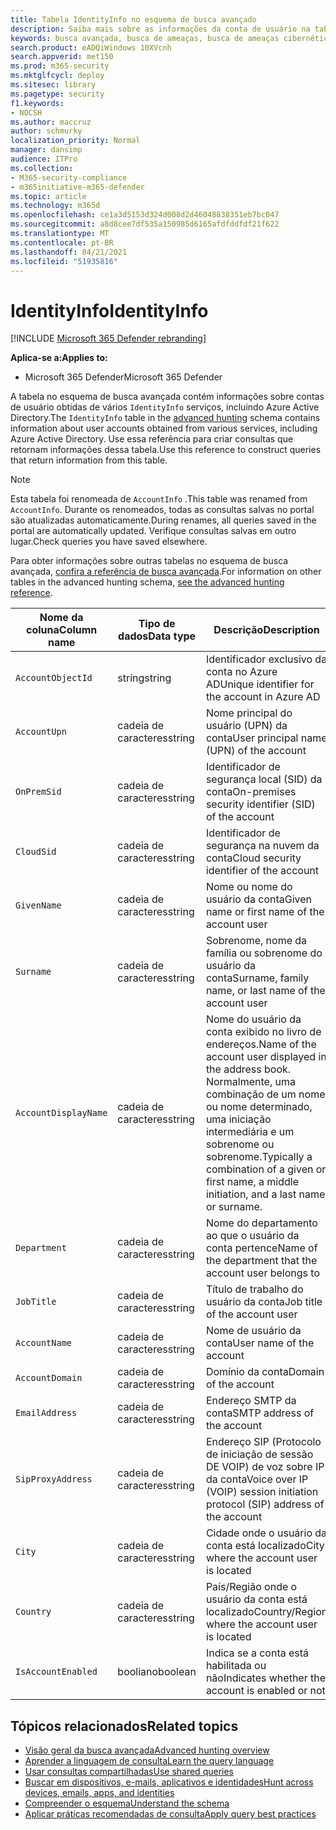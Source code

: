 ```yaml
---
title: Tabela IdentityInfo no esquema de busca avançado
description: Saiba mais sobre as informações da conta de usuário na tabela IdentityInfo do esquema de busca avançado
keywords: busca avançada, busca de ameaças, busca de ameaças cibernéticas, Microsoft 365 Defender, microsoft 365, m365, pesquisa, consulta, telemetria, referência de esquema, kusto, tabela, coluna, tipo de dados, descrição, AccountInfo, IdentityInfo, conta
search.product: eADQiWindows 10XVcnh
search.appverid: met150
ms.prod: m365-security
ms.mktglfcycl: deploy
ms.sitesec: library
ms.pagetype: security
f1.keywords:
- NOCSH
ms.author: maccruz
author: schmurky
localization_priority: Normal
manager: dansimp
audience: ITPro
ms.collection:
- M365-security-compliance
- m365initiative-m365-defender
ms.topic: article
ms.technology: m365d
ms.openlocfilehash: ce1a3d5153d324d008d2d46048838351eb7bc047
ms.sourcegitcommit: a8d8cee7df535a150985d6165afdfddfdf21f622
ms.translationtype: MT
ms.contentlocale: pt-BR
ms.lasthandoff: 04/21/2021
ms.locfileid: "51935816"
---
```

# <a name="identityinfo"></a><span data-ttu-id="7ed17-104">IdentityInfo</span><span class="sxs-lookup"><span data-stu-id="7ed17-104">IdentityInfo</span></span>

[!INCLUDE [Microsoft 365 Defender rebranding](../includes/microsoft-defender.md)]


<span data-ttu-id="7ed17-105">**Aplica-se a:**</span><span class="sxs-lookup"><span data-stu-id="7ed17-105">**Applies to:**</span></span>
- <span data-ttu-id="7ed17-106">Microsoft 365 Defender</span><span class="sxs-lookup"><span data-stu-id="7ed17-106">Microsoft 365 Defender</span></span>

<span data-ttu-id="7ed17-107">A tabela no esquema de busca avançada contém informações sobre contas de usuário obtidas de vários `IdentityInfo` serviços, incluindo [](advanced-hunting-overview.md) Azure Active Directory.</span><span class="sxs-lookup"><span data-stu-id="7ed17-107">The `IdentityInfo` table in the [advanced hunting](advanced-hunting-overview.md) schema contains information about user accounts obtained from various services, including Azure Active Directory.</span></span> <span data-ttu-id="7ed17-108">Use essa referência para criar consultas que retornam informações dessa tabela.</span><span class="sxs-lookup"><span data-stu-id="7ed17-108">Use this reference to construct queries that return information from this table.</span></span>

>[!NOTE]
><span data-ttu-id="7ed17-109">Esta tabela foi renomeada de `AccountInfo` .</span><span class="sxs-lookup"><span data-stu-id="7ed17-109">This table was renamed from `AccountInfo`.</span></span> <span data-ttu-id="7ed17-110">Durante os renomeados, todas as consultas salvas no portal são atualizadas automaticamente.</span><span class="sxs-lookup"><span data-stu-id="7ed17-110">During renames, all queries saved in the portal are automatically updated.</span></span> <span data-ttu-id="7ed17-111">Verifique consultas salvas em outro lugar.</span><span class="sxs-lookup"><span data-stu-id="7ed17-111">Check queries you have saved elsewhere.</span></span>

<span data-ttu-id="7ed17-112">Para obter informações sobre outras tabelas no esquema de busca avançada, [confira a referência de busca avançada](advanced-hunting-schema-tables.md).</span><span class="sxs-lookup"><span data-stu-id="7ed17-112">For information on other tables in the advanced hunting schema, [see the advanced hunting reference](advanced-hunting-schema-tables.md).</span></span>

| <span data-ttu-id="7ed17-113">Nome da coluna</span><span class="sxs-lookup"><span data-stu-id="7ed17-113">Column name</span></span> | <span data-ttu-id="7ed17-114">Tipo de dados</span><span class="sxs-lookup"><span data-stu-id="7ed17-114">Data type</span></span> | <span data-ttu-id="7ed17-115">Descrição</span><span class="sxs-lookup"><span data-stu-id="7ed17-115">Description</span></span> |
|-------------|-----------|-------------|
| `AccountObjectId` | <span data-ttu-id="7ed17-116">string</span><span class="sxs-lookup"><span data-stu-id="7ed17-116">string</span></span> | <span data-ttu-id="7ed17-117">Identificador exclusivo da conta no Azure AD</span><span class="sxs-lookup"><span data-stu-id="7ed17-117">Unique identifier for the account in Azure AD</span></span> |
| `AccountUpn` | <span data-ttu-id="7ed17-118">cadeia de caracteres</span><span class="sxs-lookup"><span data-stu-id="7ed17-118">string</span></span> | <span data-ttu-id="7ed17-119">Nome principal do usuário (UPN) da conta</span><span class="sxs-lookup"><span data-stu-id="7ed17-119">User principal name (UPN) of the account</span></span> |
| `OnPremSid` | <span data-ttu-id="7ed17-120">cadeia de caracteres</span><span class="sxs-lookup"><span data-stu-id="7ed17-120">string</span></span> | <span data-ttu-id="7ed17-121">Identificador de segurança local (SID) da conta</span><span class="sxs-lookup"><span data-stu-id="7ed17-121">On-premises security identifier (SID) of the account</span></span> |
| `CloudSid` | <span data-ttu-id="7ed17-122">cadeia de caracteres</span><span class="sxs-lookup"><span data-stu-id="7ed17-122">string</span></span> | <span data-ttu-id="7ed17-123">Identificador de segurança na nuvem da conta</span><span class="sxs-lookup"><span data-stu-id="7ed17-123">Cloud security identifier of the account</span></span> |
| `GivenName` | <span data-ttu-id="7ed17-124">cadeia de caracteres</span><span class="sxs-lookup"><span data-stu-id="7ed17-124">string</span></span> | <span data-ttu-id="7ed17-125">Nome ou nome do usuário da conta</span><span class="sxs-lookup"><span data-stu-id="7ed17-125">Given name or first name of the account user</span></span> |
| `Surname` | <span data-ttu-id="7ed17-126">cadeia de caracteres</span><span class="sxs-lookup"><span data-stu-id="7ed17-126">string</span></span> | <span data-ttu-id="7ed17-127">Sobrenome, nome da família ou sobrenome do usuário da conta</span><span class="sxs-lookup"><span data-stu-id="7ed17-127">Surname, family name, or last name of the account user</span></span> |
| `AccountDisplayName` | <span data-ttu-id="7ed17-128">cadeia de caracteres</span><span class="sxs-lookup"><span data-stu-id="7ed17-128">string</span></span> | <span data-ttu-id="7ed17-129">Nome do usuário da conta exibido no livro de endereços.</span><span class="sxs-lookup"><span data-stu-id="7ed17-129">Name of the account user displayed in the address book.</span></span> <span data-ttu-id="7ed17-130">Normalmente, uma combinação de um nome ou nome determinado, uma iniciação intermediária e um sobrenome ou sobrenome.</span><span class="sxs-lookup"><span data-stu-id="7ed17-130">Typically a combination of a given or first name, a middle initiation, and a last name or surname.</span></span> |
| `Department` | <span data-ttu-id="7ed17-131">cadeia de caracteres</span><span class="sxs-lookup"><span data-stu-id="7ed17-131">string</span></span> | <span data-ttu-id="7ed17-132">Nome do departamento ao que o usuário da conta pertence</span><span class="sxs-lookup"><span data-stu-id="7ed17-132">Name of the department that the account user belongs to</span></span> |
| `JobTitle` | <span data-ttu-id="7ed17-133">cadeia de caracteres</span><span class="sxs-lookup"><span data-stu-id="7ed17-133">string</span></span> | <span data-ttu-id="7ed17-134">Título de trabalho do usuário da conta</span><span class="sxs-lookup"><span data-stu-id="7ed17-134">Job title of the account user</span></span> |
| `AccountName` | <span data-ttu-id="7ed17-135">cadeia de caracteres</span><span class="sxs-lookup"><span data-stu-id="7ed17-135">string</span></span> | <span data-ttu-id="7ed17-136">Nome de usuário da conta</span><span class="sxs-lookup"><span data-stu-id="7ed17-136">User name of the account</span></span> |
| `AccountDomain` | <span data-ttu-id="7ed17-137">cadeia de caracteres</span><span class="sxs-lookup"><span data-stu-id="7ed17-137">string</span></span> | <span data-ttu-id="7ed17-138">Domínio da conta</span><span class="sxs-lookup"><span data-stu-id="7ed17-138">Domain of the account</span></span> |
| `EmailAddress` | <span data-ttu-id="7ed17-139">cadeia de caracteres</span><span class="sxs-lookup"><span data-stu-id="7ed17-139">string</span></span> | <span data-ttu-id="7ed17-140">Endereço SMTP da conta</span><span class="sxs-lookup"><span data-stu-id="7ed17-140">SMTP address of the account</span></span> |
| `SipProxyAddress` | <span data-ttu-id="7ed17-141">cadeia de caracteres</span><span class="sxs-lookup"><span data-stu-id="7ed17-141">string</span></span> | <span data-ttu-id="7ed17-142">Endereço SIP (Protocolo de iniciação de sessão DE VOIP) de voz sobre IP da conta</span><span class="sxs-lookup"><span data-stu-id="7ed17-142">Voice over IP (VOIP) session initiation protocol (SIP) address of the account</span></span> |
| `City` | <span data-ttu-id="7ed17-143">cadeia de caracteres</span><span class="sxs-lookup"><span data-stu-id="7ed17-143">string</span></span> | <span data-ttu-id="7ed17-144">Cidade onde o usuário da conta está localizado</span><span class="sxs-lookup"><span data-stu-id="7ed17-144">City where the account user is located</span></span> |
| `Country` | <span data-ttu-id="7ed17-145">cadeia de caracteres</span><span class="sxs-lookup"><span data-stu-id="7ed17-145">string</span></span> | <span data-ttu-id="7ed17-146">País/Região onde o usuário da conta está localizado</span><span class="sxs-lookup"><span data-stu-id="7ed17-146">Country/Region where the account user is located</span></span> |
| `IsAccountEnabled` | <span data-ttu-id="7ed17-147">booliano</span><span class="sxs-lookup"><span data-stu-id="7ed17-147">boolean</span></span> | <span data-ttu-id="7ed17-148">Indica se a conta está habilitada ou não</span><span class="sxs-lookup"><span data-stu-id="7ed17-148">Indicates whether the account is enabled or not</span></span> |

## <a name="related-topics"></a><span data-ttu-id="7ed17-149">Tópicos relacionados</span><span class="sxs-lookup"><span data-stu-id="7ed17-149">Related topics</span></span>
- [<span data-ttu-id="7ed17-150">Visão geral da busca avançada</span><span class="sxs-lookup"><span data-stu-id="7ed17-150">Advanced hunting overview</span></span>](advanced-hunting-overview.md)
- [<span data-ttu-id="7ed17-151">Aprender a linguagem de consulta</span><span class="sxs-lookup"><span data-stu-id="7ed17-151">Learn the query language</span></span>](advanced-hunting-query-language.md)
- [<span data-ttu-id="7ed17-152">Usar consultas compartilhadas</span><span class="sxs-lookup"><span data-stu-id="7ed17-152">Use shared queries</span></span>](advanced-hunting-shared-queries.md)
- [<span data-ttu-id="7ed17-153">Buscar em dispositivos, e-mails, aplicativos e identidades</span><span class="sxs-lookup"><span data-stu-id="7ed17-153">Hunt across devices, emails, apps, and identities</span></span>](advanced-hunting-query-emails-devices.md)
- [<span data-ttu-id="7ed17-154">Compreender o esquema</span><span class="sxs-lookup"><span data-stu-id="7ed17-154">Understand the schema</span></span>](advanced-hunting-schema-tables.md)
- [<span data-ttu-id="7ed17-155">Aplicar práticas recomendadas de consulta</span><span class="sxs-lookup"><span data-stu-id="7ed17-155">Apply query best practices</span></span>](advanced-hunting-best-practices.md)
